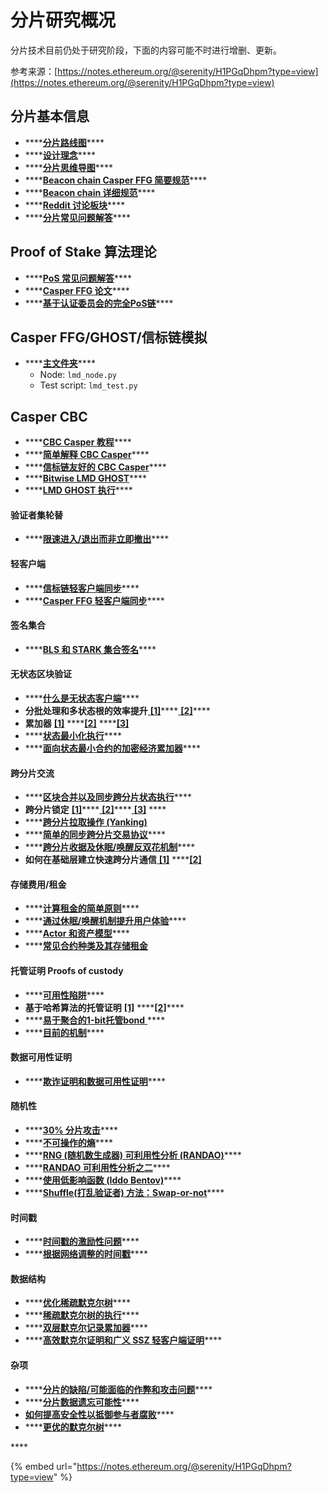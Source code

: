 # 分片研究概况

分片技术目前仍处于研究阶段，下面的内容可能不时进行增删、更新。

参考来源：[https://notes.ethereum.org/@serenity/H1PGqDhpm?type=view](https://notes.ethereum.org/@serenity/H1PGqDhpm?type=view)

## 分片基本信息

* \*\*\*\*[**分片路线图**](https://github.com/ethereum/wiki/wiki/Sharding-roadmap)\*\*\*\*
* \*\*\*\*[**设计理念**](https://notes.ethereum.org/9l707paQQEeI-GPzVK02lA)\*\*\*\*
* \*\*\*\*[**分片思维导图**](https://www.mindomo.com/zh/mindmap/sharding-d7cf8b6dee714d01a77388cb5d9d2a01)\*\*\*\*
* \*\*\*\*[**Beacon chain Casper FFG 简要规范**](https://ethresear.ch/t/beacon-chain-casper-ffg-rpj-mini-spec/2760)\*\*\*\*
* \*\*\*\*[**Beacon chain 详细规范**](https://github.com/ethereum/eth2.0-specs/tree/master/specs/core)\*\*\*\*
* \*\*\*\*[**Reddit 讨论板块**](https://ethresear.ch/c/sharding)\*\*\*\*
* \*\*\*\*[**分片常见问题解答**](https://github.com/ethereum/wiki/wiki/Sharding-FAQ)\*\*\*\*

## Proof of Stake 算法理论

* \*\*\*\*[**PoS 常见问题解答**](https://github.com/ethereum/wiki/wiki/Proof-of-Stake-FAQ)\*\*\*\*
* \*\*\*\*[**Casper FFG 论文**](https://arxiv.org/abs/1710.09437)\*\*\*\*
* \*\*\*\*[**基于认证委员会的完全PoS链**](https://ethresear.ch/t/attestation-committee-based-full-pos-chains/2259)\*\*\*\*

## Casper FFG/GHOST/信标链模拟

* \*\*\*\*[**主文件夹**](https://github.com/ethereum/research/tree/master/clock_disparity)\*\*\*\*
  * Node: `lmd_node.py`
  * Test script: `lmd_test.py`

## Casper CBC

* \*\*\*\*[**CBC Casper 教程**](https://vitalik.ca/general/2018/12/05/cbc_casper.html)\*\*\*\*
* \*\*\*\*[**简单解释 CBC Casper**](https://medium.com/@aditya.asgaonkar/casper-cbc-simplified-2370922f9aa6)\*\*\*\*
* \*\*\*\*[**信标链友好的 CBC Casper**](https://ethresear.ch/t/beacon-chain-friendly-cbc-casper/4710/2)\*\*\*\*
* \*\*\*\*[**Bitwise LMD GHOST**](https://ethresear.ch/t/bitwise-lmd-ghost/4749/5)\*\*\*\*
* \*\*\*\*[**LMD GHOST 执行**](https://ethresear.ch/t/comparing-lmd-ghost-implementations/4945/3)\*\*\*\*

#### 验证者集轮替 <a id="Validator-set-rotation"></a>

* \*\*\*\*[**限速进入/退出而非立即撤出**](https://ethresear.ch/t/rate-limiting-entry-exits-not-withdrawals/4942/)\*\*\*\*

#### 轻客户端 <a id="Light-clients"></a>

* \*\*\*\*[**信标链轻客户端同步**](https://notes.ethereum.org/Irbhsn63R0W6o-r0K9mBOA)\*\*\*\*
* \*\*\*\*[**Casper FFG 轻客户端同步**](https://github.com/ethereum/eth2.0-specs/blob/dev/specs/light_client/sync_protocol.md)\*\*\*\*

#### 签名集合 <a id="Signature-aggregation"></a>

* \*\*\*\*[**BLS 和 STARK 集合签名**](https://ethresear.ch/t/pragmatic-signature-aggregation-with-bls/2105)\*\*\*\*

#### 无状态区块验证 <a id="Stateless-block-verification"></a>

* \*\*\*\*[**什么是无状态客户端**](%20https://ethresear.ch/t/the-stateless-client-concept/172)\*\*\*\*
* **分批处理和多状态根的效率提升**[ **\[1\]**](%20https://ethresear.ch/t/detailed-analysis-of-stateless-client-witness-size-and-gains-from-batching-and-multi-state-roots/862/9)\*\*\*\*[ **\[2\]**](https://ethresear.ch/t/multi-tries-vs-partial-statelessness/391)\*\*\*\*
* **累加器** [**\[1\]**](https://ethresear.ch/t/history-state-and-asynchronous-accumulators-in-the-stateless-model/287) ****[**\[2\]**](%20https://ethresear.ch/t/batching-and-cyclic-partitioning-of-logs/536) ****[**\[3\]**](https://ethresear.ch/t/double-batched-merkle-log-accumulator/571)
* \*\*\*\*[**状态最小化执行**](https://ethresear.ch/t/state-minimised-executions/748)\*\*\*\*
* \*\*\*\*[**面向状态最小合约的加密经济累加器**](%20https://ethresear.ch/t/a-cryptoeconomic-accumulator-for-state-minimised-contracts/385)\*\*\*\*

#### 跨分片交流 <a id="Cross-shard-communication"></a>

* \*\*\*\*[**区块合并以及同步跨分片状态执行**](https://ethresear.ch/t/merge-blocks-and-synchronous-cross-shard-state-execution/1240)\*\*\*\*
* **跨分片锁定** [**\[1\]**](https://ethresear.ch/t/cross-shard-locking-scheme-1/1269)\*\*\*\*[ **\[2\]**](https://ethresear.ch/t/cross-shard-locking-resolving-deadlock/1275)\*\*\*\*[ **\[3\]**](https://ethresear.ch/t/sharded-byzantine-atomic-commit/1285) ****
* \*\*\*\*[**跨分片拉取操作 \(Yanking\)**](https://ethresear.ch/t/cross-shard-contract-yanking/1450)
* \*\*\*\*[**简单的同步跨分片交易协议**](https://ethresear.ch/t/simple-synchronous-cross-shard-transaction-protocol/3097)\*\*\*\*
* \*\*\*\*[**跨分片收据及休眠/唤醒反双花机制**](%20https://ethresear.ch/t/cross-shard-receipt-and-hibernation-waking-anti-double-spending/4748)\*\*\*\*
* **如何在基础层建立快速跨分片通信**[ **\[1\]**](https://ethresear.ch/t/a-layer-2-computing-model-using-optimistic-state-roots/4481) ****[**\[2\]**](https://ethresear.ch/t/fast-cross-shard-transfers-via-optimistic-receipt-roots/5337) 

#### 存储费用/租金 <a id="Storage-maintenace-fees--Rent"></a>

* \*\*\*\*[**计算租金的简单原则**](https://ethresear.ch/t/a-simple-and-principled-way-to-compute-rent-fees/1455)\*\*\*\*
* \*\*\*\*[**通过休眠/唤醒机制提升用户体验**](https://ethresear.ch/t/improving-the-ux-of-rent-with-a-sleeping-waking-mechanism/1480)\*\*\*\*
* \*\*\*\*[**Actor 和资产模型**](%20https://ethresear.ch/t/ethereum-2-0-data-model-actors-and-assets/4117)\*\*\*\*
* \*\*\*\*[**常见合约种类及其存储租金**](https://ethresear.ch/t/common-classes-of-contracts-and-how-they-would-handle-ongoing-storage-maintenance-fees-rent/4441)

#### 托管证明 P**roofs of custody** <a id="Proofs-of-custody"></a>

* \*\*\*\*[**可用性陷阱**](https://ethresear.ch/t/proposer-withholding-and-collation-availability-traps/1294)\*\*\*\*
* **基于哈希算法的托管证明** [**\[1\]**](https://ethresear.ch/t/extending-skin-in-the-game-of-notarization-with-proofs-of-custody/1639) ****[**\[2\]**](%20https://ethresear.ch/t/bitwise-xor-custody-scheme/5139)\*\*\*\*
* \*\*\*\*[**易于聚合的1-bit托管bond** ](https://ethresear.ch/t/1-bit-aggregation-friendly-custody-bonds/2236)\*\*\*\*
* \*\*\*\*[**目前的机制**](https://github.com/ethereum/eth2.0-specs/blob/dev/specs/core/1_custody-game.md)\*\*\*\*

#### 数据可用性证明 <a id="Data-availability-proofs"></a>

* \*\*\*\*[**欺诈证明和数据可用性证明**](%20https://arxiv.org/abs/1809.09044)\*\*\*\*

#### 随机性 <a id="Randomness"></a>

* \*\*\*\*[**30% 分片攻击**](https://ethresear.ch/t/30-sharding-attack/1340)\*\*\*\*
* \*\*\*\*[**不可操作的熵**](%20https://ethresear.ch/t/an-impractical-idea-for-unmanipulable-entropy/1355)\*\*\*\*
* \*\*\*\*[**RNG \(随机数生成器\) 可利用性分析 \(RANDAO\)**](https://ethresear.ch/t/rng-exploitability-analysis-assuming-pure-randao-based-main-chain/1825)\*\*\*\*
* \*\*\*\*[**RANDAO 可利用性分析之二**](https://ethresear.ch/t/randao-beacon-exploitability-analysis-round-2/1980)\*\*\*\*
* \*\*\*\*[**使用低影响函数 \(Iddo Bentov\)**](%20https://arxiv.org/pdf/1406.5694.pdf)\*\*\*\*
* \*\*\*\*[**Shuffle\(打乱验证者\) 方法：Swap-or-not**](https://github.com/ethereum/eth2.0-specs/issues/563)\*\*\*\*

#### 时间戳 <a id="Timestamps"></a>

* \*\*\*\*[**时间戳的激励性问题**](https://ethresear.ch/t/highlighting-a-problem-stability-of-the-equilibrium-of-minimum-timestamp-enforcement/2257)\*\*\*\*
* \*\*\*\*[**根据网络调整的时间戳**](https://ethresear.ch/t/network-adjusted-timestamps/4187)\*\*\*\*

#### 数据结构 <a id="Data-structures"></a>

* \*\*\*\*[**优化稀疏默克尔树**](https://ethresear.ch/t/optimizing-sparse-merkle-trees/3751)\*\*\*\*
* \*\*\*\*[**稀疏默克尔树的执行**](https://github.com/ethereum/research/tree/master/trie_research/bintrie2)\*\*\*\*
* \*\*\*\*[**双层默克尔记录累加器**](https://ethresear.ch/t/double-batched-merkle-log-accumulator/571)\*\*\*\*
* \*\*\*\*[**高效默克尔证明和广义 SSZ 轻客户端证明**](https://github.com/ethereum/eth2.0-specs/blob/dev/specs/light_client/merkle_proofs.md)\*\*\*\*

#### 杂项 <a id="Miscellaneous"></a>

* \*\*\*\*[**分片的缺陷/可能面临的作弊和攻击问题**](http://notes.ethereum.org/MwNgJgpgHFbAtAQwKwQvALNA7PW2p4AzAYwCYAjARgrGxIE4jgg=)\*\*\*\*
* \*\*\*\*[**分片数据遗忘可能性**](https://ethresear.ch/t/sharding-and-data-forgetfulness/61)\*\*\*\*
* [**如何提高安全性以抵御参与者腐败**](https://ethresear.ch/t/shard-security-in-the-bribing-model/1366)\*\*\*\*
* \*\*\*\*[**更优的默克尔树**](%20https://ethresear.ch/t/data-availability-proof-friendly-state-tree-transitions/1453/6)\*\*\*\*

\*\*\*\*

{% embed url="https://notes.ethereum.org/@serenity/H1PGqDhpm?type=view" %}



